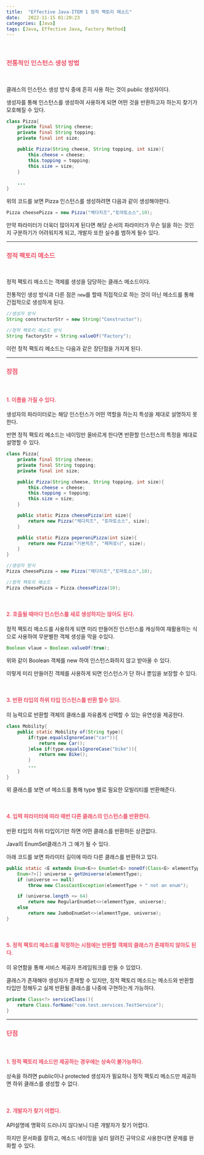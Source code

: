 ```yaml
---
title:  "Effective Java-ITEM 1 정적 팩토리 메소드"
date:   2022-11-15 01:20:23
categories: [Java]
tags: [Java, Effective Java, Factory Method]
---
```

<br>

### **<span style="color:#ef5369">전통적인 인스턴스 생성 방법</span>**

<br>

클래스의 인스턴스 생성 방식 중에 흔히 사용 하는 것이 public 생성자이다.

생성자를 통해 인스턴스를 생성하여 사용하게 되면 어떤 것을 반환하고자 하는지 찾기가 모호해질 수 있다.

```java
class Pizza{
    private final String cheese;
	private final String topping;
	private final int size;

	public Pizza(String cheese, String topping, int size){
		this.cheese = cheese;
		this.topping = topping;
		this.size = size;
	}
    
    ...
}
```

위의 코드를 보면 Pizza 인스턴스를 생성하려면 다음과 같이 생성해야한다.

```java
Pizza cheesePizza = new Pizza("체다치즈","토마토소스",10);
```

만약 파라미터가 더욱더 많아지게 된다면 해당 순서의 파라미터가 무슨 일을 하는 것인지 구분하기가 어려워지게 되고, 개발자 또한 실수를 범하게 될수 있다.

---

### **<span style="color:#ef5369">정적 팩토리 메소드</span>**

<br>

정적 팩토리 메소드는 객체를 생성을 담당하는 클래스 메소드이다.

전통적인 생성 방식과 다른 점은 `new`를 할때 직접적으로 하는 것이 아닌 메소드를 통해 간접적으로 생성하게 된다.

```java
//생성자 방식
String constructorStr = new String("Constructor");

//정적 팩토리 메소드 방식
String factoryStr = String.valueOf("Factory");
```

이런 정적 팩토리 메소드는 다음과 같은 장단점을 가지게 된다.

---

### **<span style="color:#ef5369">장점</span>**

<br>

#### **<span style="color:#ef5369">1. 이름을 가질 수 있다.</span>**


생성자의 파라미터로는 해당 인스턴스가 어떤 역할을 하는지 특성을 제대로 설명하지 못한다.

반면 정적 팩토리 메소드는 네이밍만 올바르게 한다면 반환할 인스턴스의 특정을 제대로 설명할 수 있다.

```java
class Pizza{
	private final String cheese;
	private final String topping;
	private final int size;

	public Pizza(String cheese, String topping, int size){
		this.cheese = cheese;
		this.topping = topping;
		this.size = size;
	}

	public static Pizza cheesePizza(int size){
		return new Pizza("체다치즈", "토마토소스", size);
	}

	public static Pizza peperoniPizza(int size){
		return new Pizza("기본치즈", "페퍼로니", size);
	}
}

//생성자 방식
Pizza cheesePizza = new Pizza("체다치즈","토마토소스",10);

//정적 팩토리 메소드
Pizza cheesePizza = Pizza.cheesePizza(10);
```

<br>

#### **<span style="color:#ef5369">2. 호출될 때마다 인스턴스를 새로 생성하지는 않아도 된다.</span>**


정적 팩토리 메소드를 사용하게 되면 미리 만들어진 인스턴스를 캐싱하여 재활용하는 식으로 사용하여 무분별한 객체 생성을 막을 수있다.

```java
Boolean vlaue = Boolean.valueOf(true);
```

위와 같이 Boolean 객체를 new 하여 인스턴스화하지 않고 받아올 수 있다.

이렇게 미리 만들어진 객체를 사용하게 되면 인스턴스가 단 하나 뿐임을 보장할 수 있다.

<br>

#### **<span style="color:#ef5369">3. 반환 타입의 하위 타입 인스턴스를 반환 할수 있다.</span>**


이 능력으로 반환할 객체의 클래스를 자유롭게 선택할 수 있는 유연성을 제공한다.

```java
class Mobility{
	public static Mobility of(String type){
		if(type.equalsIgnoreCase("car")){
			return new Car();
		}else if(type.equalsIgnoreCase("bike")){
			return new Bike();
		}
        ...
	}
}
```

위 클래스를 보면 of 메소드를 통해 type 별로 필요한 모빌리티를 반환해준다.
 
<br>

#### **<span style="color:#ef5369">4. 입력 파라미터에 따라 매번 다른 클래스의 인스턴스를 반환한다.</span>**


반환 타입의 하위 타입이기만 하면 어떤 클래스를 반환하든 상관없다.

Java의 EnumSet클래스가 그 예가 될 수 있다.

아래 코드를 보면 파라미터 길이에 따라 다른 클래스를 반환하고 있다.

```java
public static <E extends Enum<E>> EnumSet<E> noneOf(Class<E> elementType) {
    Enum<?>[] universe = getUniverse(elementType);
    if (universe == null)
        throw new ClassCastException(elementType + " not an enum");

    if (universe.length <= 64)
        return new RegularEnumSet<>(elementType, universe);
    else
        return new JumboEnumSet<>(elementType, universe);
}
```

<br>

#### **<span style="color:#ef5369">5. 정적 팩토리 메소드를 작정하는 시점에는 반환할 객체의 클래스가 존재하지 않아도 된다.</span>**


이 유연함을 통해 서비스 제공자 프레임워크를 만들 수 있었다.

클래스가 존재해야 생성자가 존재할 수 있지만, 정적 팩토리 메소드는 메소드와 반환할 타입만 정해두고 실제 반환될 클래스를 나중에 구현하는게 가능하다.

```java
private Class<?> serviceClass(){
    return Class.forName("com.test.services.TestService");
}
```

---

### **<span style="color:#ef5369">단점</span>**

<br>

#### **<span style="color:#ef5369">1. 정적 팩토리 메소드만 제공하는 경우에는 상속이 불가능하다.</span>**


상속을 하려면 public이나 protected 생성자가 필요하니 정적 팩토리 메소드만 제공하면 하위 클래스를 생성할 수 없다.

<br>

#### **<span style="color:#ef5369">2. 개발자가 찾기 어렵다.</span>**


API설명에 명확히 드러나지 않다보니 다른 개발자가 찾기 어렵다.

하지만 문서화를 잘하고, 메소드 네이밍을 널리 알려진 규약으로 사용한다면 문제를 완화할 수 있다.